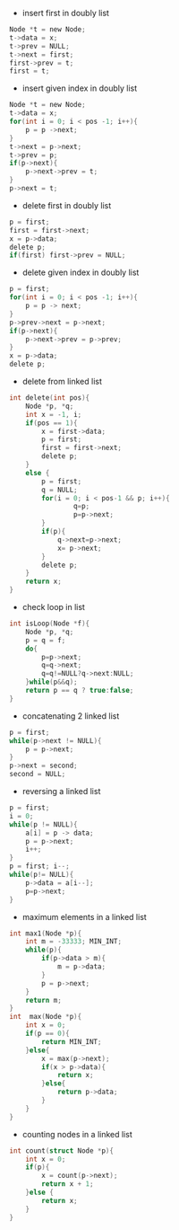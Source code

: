 - insert first in doubly list
```c 
Node *t = new Node;
t->data = x;
t->prev = NULL;
t->next = first;
first->prev = t;
first = t;
```
- insert given index in doubly list
```c
Node *t = new Node;
t->data = x;
for(int i = 0; i < pos -1; i++){
    p = p ->next;
}
t->next = p->next;
t->prev = p;
if(p->next){
    p->next->prev = t;
}
p->next = t;
```
- delete first in doubly list
```c
p = first;
first = first->next;
x = p->data;
delete p;
if(first) first->prev = NULL;
```
- delete given index in doubly list
```c
p = first;
for(int i = 0; i < pos -1; i++){
    p = p -> next;
}
p->prev->next = p->next;
if(p->next){
    p->next->prev = p->prev;
}
x = p->data;
delete p;

```

- delete from linked list
```c
int delete(int pos){
    Node *p, *q;
    int x = -1, i;
    if(pos == 1){
        x = first->data;
        p = first;
        first = first->next;
        delete p;
    }
    else {
        p = first;
        q = NULL;
        for(i = 0; i < pos-1 && p; i++){
                q=p;
                p=p->next;
        }
        if(p){
            q->next=p->next;
            x= p->next;
        }
        delete p;
    }
    return x;
}
```
- check loop in list
```c
int isLoop(Node *f){
    Node *p, *q;
    p = q = f;
    do{
        p=p->next;
        q=q->next;
        q=q!=NULL?q->next:NULL;
    }while(p&&q);
    return p == q ? true:false;
}
```
- concatenating 2 linked list
```c
p = first;
while(p->next != NULL){
    p = p->next;
}
p->next = second;
second = NULL;
```
- reversing a linked list
```c
p = first;
i = 0;
while(p != NULL){
    a[i] = p -> data;
    p = p->next;
    i++;
}
p = first; i--;
while(p!= NULL){
    p->data = a[i--];
    p=p->next;
}
```
- maximum elements in a linked list
```c
int max1(Node *p){
    int m = -33333; MIN_INT;
    while(p){
        if(p->data > m){
            m = p->data;
        }
        p = p->next;
    }
    return m;
}
int  max(Node *p){
    int x = 0;
    if(p == 0){
        return MIN_INT;
    }else{
        x = max(p->next);
        if(x > p->data){
            return x;
        }else{
            return p->data;
        }
    }
}
```
- counting nodes in a linked list
```C
int count(struct Node *p){
    int x = 0;
    if(p){
        x = count(p->next);
        return x + 1;
    }else {
        return x;
    }
}
```
